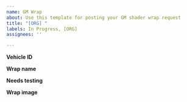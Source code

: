 ```yaml
---
name: GM Wrap
about: Use this template for posting your GM shader wrap request
title: "[ORG] "
labels: In Progress, [ORG]
assignees: ''

---
```


**Vehicle ID**
<!-- You can get the ID from https://wiki.multitheftauto.com/wiki/Vehicle_IDs -->

**Wrap name**
<!-- Wrap name will be 'gang_' followed by the initials of the organization name, i.e 'gang_fbi' or 'gang_aa' -->

**Needs testing**
<!-- State 'yes' or 'no' if the wrap needs to be tested or not -->

**Wrap image**
<!-- Attach the file here, do not use 3rd party image hosts. File extension must be .PNG using 512x512 or 256x256 dimensions -->
